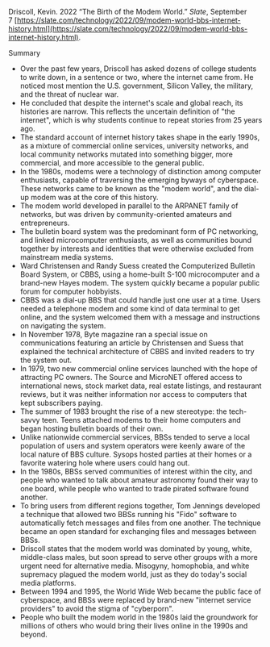 Driscoll, Kevin. 2022 “The Birth of the Modem World.” _Slate_, September 7 [https://slate.com/technology/2022/09/modem-world-bbs-internet-history.html](https://slate.com/technology/2022/09/modem-world-bbs-internet-history.html).

Summary

- Over the past few years, Driscoll has asked dozens of college students to write down, in a sentence or two, where the internet came from. He noticed most mention the U.S. government, Silicon Valley, the military, and the threat of nuclear war.
- He concluded that despite the internet's scale and global reach, its histories are narrow. This reflects the uncertain definition of "the internet", which is why students continue to repeat stories from 25 years ago.
- The standard account of internet history takes shape in the early 1990s, as a mixture of commercial online services, university networks, and local community networks mutated into something bigger, more commercial, and more accessible to the general public.
- In the 1980s, modems were a technology of distinction among computer enthusiasts, capable of traversing the emerging byways of cyberspace. These networks came to be known as the "modem world", and the dial-up modem was at the core of this history.
- The modem world developed in parallel to the ARPANET family of networks, but was driven by community-oriented amateurs and entrepreneurs.
- The bulletin board system was the predominant form of PC networking, and linked microcomputer enthusiasts, as well as communities bound together by interests and identities that were otherwise excluded from mainstream media systems.
- Ward Christensen and Randy Suess created the Computerized Bulletin Board System, or CBBS, using a home-built S-100 microcomputer and a brand-new Hayes modem. The system quickly became a popular public forum for computer hobbyists.
- CBBS was a dial-up BBS that could handle just one user at a time. Users needed a telephone modem and some kind of data terminal to get online, and the system welcomed them with a message and instructions on navigating the system.
- In November 1978, Byte magazine ran a special issue on communications featuring an article by Christensen and Suess that explained the technical architecture of CBBS and invited readers to try the system out.
- In 1979, two new commercial online services launched with the hope of attracting PC owners. The Source and MicroNET offered access to international news, stock market data, real estate listings, and restaurant reviews, but it was neither information nor access to computers that kept subscribers paying.
- The summer of 1983 brought the rise of a new stereotype: the tech-savvy teen. Teens attached modems to their home computers and began hosting bulletin boards of their own.
- Unlike nationwide commercial services, BBSs tended to serve a local population of users and system operators were keenly aware of the local nature of BBS culture. Sysops hosted parties at their homes or a favorite watering hole where users could hang out.
- In the 1980s, BBSs served communities of interest within the city, and people who wanted to talk about amateur astronomy found their way to one board, while people who wanted to trade pirated software found another.
- To bring users from different regions together, Tom Jennings developed a technique that allowed two BBSs running his "Fido" software to automatically fetch messages and files from one another. The technique became an open standard for exchanging files and messages between BBSs.
- Driscoll states that the modem world was dominated by young, white, middle-class males, but soon spread to serve other groups with a more urgent need for alternative media. Misogyny, homophobia, and white supremacy plagued the modem world, just as they do today's social media platforms.
- Between 1994 and 1995, the World Wide Web became the public face of cyberspace, and BBSs were replaced by brand-new "internet service providers" to avoid the stigma of "cyberporn".
- People who built the modem world in the 1980s laid the groundwork for millions of others who would bring their lives online in the 1990s and beyond.